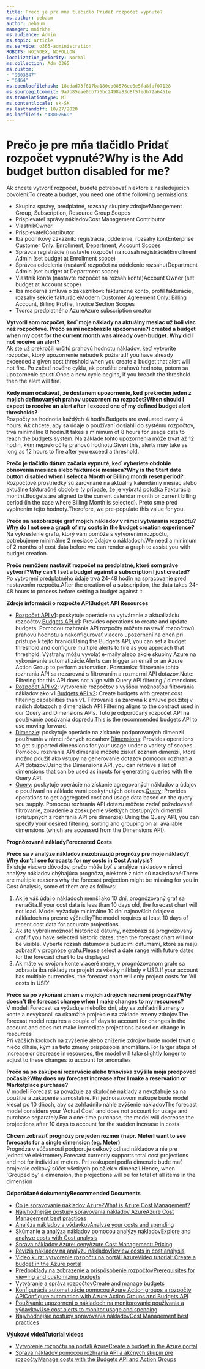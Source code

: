 ```yaml
---
title: Prečo je pre mňa tlačidlo Pridať rozpočet vypnuté?
ms.author: pebaum
author: pebaum
manager: mnirkhe
ms.audience: Admin
ms.topic: article
ms.service: o365-administration
ROBOTS: NOINDEX, NOFOLLOW
localization_priority: Normal
ms.collection: Adm_O365
ms.custom:
- "9003547"
- "6464"
ms.openlocfilehash: 18edad73f617ba180cb08576ee6e5fa8faf07128
ms.sourcegitcommit: 9a7b85eae0bb775bc2498a83d8f5fedb72a6451e
ms.translationtype: MT
ms.contentlocale: sk-SK
ms.lasthandoff: 10/27/2020
ms.locfileid: "48807669"
---
```

# <a name="why-is-the-add-budget-button-disabled-for-me"></a><span data-ttu-id="caa47-102">Prečo je pre mňa tlačidlo Pridať rozpočet vypnuté?</span><span class="sxs-lookup"><span data-stu-id="caa47-102">Why is the Add budget button disabled for me?</span></span>

<span data-ttu-id="caa47-103">Ak chcete vytvoriť rozpočet, budete potrebovať niektoré z nasledujúcich povolení:</span><span class="sxs-lookup"><span data-stu-id="caa47-103">To create a budget, you need one of the following permissions:</span></span>

- <span data-ttu-id="caa47-104">Skupina správy, predplatné, rozsahy skupiny zdrojov</span><span class="sxs-lookup"><span data-stu-id="caa47-104">Management Group, Subscription, Resource Group Scopes</span></span>
- <span data-ttu-id="caa47-105">Prispievateľ správy nákladov</span><span class="sxs-lookup"><span data-stu-id="caa47-105">Cost Management Contributor</span></span>
- <span data-ttu-id="caa47-106">Vlastník</span><span class="sxs-lookup"><span data-stu-id="caa47-106">Owner</span></span>
- <span data-ttu-id="caa47-107">Prispievateľ</span><span class="sxs-lookup"><span data-stu-id="caa47-107">Contributor</span></span>
- <span data-ttu-id="caa47-108">Iba podnikový zákazník: registrácia, oddelenie, rozsahy kont</span><span class="sxs-lookup"><span data-stu-id="caa47-108">Enterprise Customer Only: Enrollment, Department, Account Scopes</span></span>
- <span data-ttu-id="caa47-109">Správca registrácie (nastavte rozpočet na rozsah registrácie)</span><span class="sxs-lookup"><span data-stu-id="caa47-109">Enrollment Admin (set budget at Enrollment scope)</span></span>
- <span data-ttu-id="caa47-110">Správca oddelenia (nastaviť rozpočet na oddelenie rozsahu)</span><span class="sxs-lookup"><span data-stu-id="caa47-110">Department Admin (set budget at Department scope)</span></span>
- <span data-ttu-id="caa47-111">Vlastník konta (nastavte rozpočet na rozsah konta)</span><span class="sxs-lookup"><span data-stu-id="caa47-111">Account Owner (set budget at Account scope)</span></span>
- <span data-ttu-id="caa47-112">Iba moderná zmluva o zákazníkovi: fakturačné konto, profil fakturácie, rozsahy sekcie fakturácie</span><span class="sxs-lookup"><span data-stu-id="caa47-112">Modern Customer Agreement Only: Billing Account, Billing Profile, Invoice Section Scopes</span></span>
- <span data-ttu-id="caa47-113">Tvorca predplatného Azure</span><span class="sxs-lookup"><span data-stu-id="caa47-113">Azure subscription creator</span></span>

<span data-ttu-id="caa47-114">**Vytvoril som rozpočet, keď moje náklady na aktuálny mesiac už boli viac než rozpočtové. Prečo sa mi nezobrazilo upozornenie?**</span><span class="sxs-lookup"><span data-stu-id="caa47-114">**I created a budget when my cost for the current month was already over-budget. Why did I not receive an alert?**</span></span>  
<span data-ttu-id="caa47-115">Ak ste už prekročili určitú prahovú hodnotu nákladov, keď vytvoríte rozpočet, ktorý upozornenie nebude k požiaru.</span><span class="sxs-lookup"><span data-stu-id="caa47-115">If you have already exceeded a given cost threshold when you create a budget that alert will not fire.</span></span> <span data-ttu-id="caa47-116">Po začatí nového cyklu, ak porušíte prahovú hodnotu, potom sa upozornenie spustí.</span><span class="sxs-lookup"><span data-stu-id="caa47-116">Once a new cycle begins, if you breach the threshold then the alert will fire.</span></span>

<span data-ttu-id="caa47-117">**Kedy mám očakávať, že dostanem upozornenie, keď prekročím jeden z mojich definovaných prahov upozornení na rozpočet?**</span><span class="sxs-lookup"><span data-stu-id="caa47-117">**When should I expect to receive an alert after I exceed one of my defined budget alert thresholds?**</span></span>  
<span data-ttu-id="caa47-118">Rozpočty sa hodnotia každých 4 hodín.</span><span class="sxs-lookup"><span data-stu-id="caa47-118">Budgets are evaluated every 4 hours.</span></span> <span data-ttu-id="caa47-119">Ak chcete, aby sa údaje o používaní dosiahli do systému rozpočtov, trvá minimálne 8 hodín.</span><span class="sxs-lookup"><span data-stu-id="caa47-119">It takes a minimum of 8 hours for usage data to reach the budgets system.</span></span> <span data-ttu-id="caa47-120">Na základe tohto upozornenia môže trvať až 12 hodín, kým neprekročíte prahovú hodnotu.</span><span class="sxs-lookup"><span data-stu-id="caa47-120">Given this, alerts may take as long as 12 hours to fire after you exceed a threshold.</span></span>

<span data-ttu-id="caa47-121">**Prečo je tlačidlo dátum začatia vypnuté, keď vyberiete obdobie obnovenia mesiaca alebo fakturácie mesiaca?**</span><span class="sxs-lookup"><span data-stu-id="caa47-121">**Why is the Start date button disabled when I select a Month or Billing month reset period?**</span></span>  
<span data-ttu-id="caa47-122">Rozpočtové prostriedky sú zarovnané na aktuálny kalendárny mesiac alebo aktuálne fakturačné obdobie (v prípade, že je vybratá položka Fakturácia month).</span><span class="sxs-lookup"><span data-stu-id="caa47-122">Budgets are aligned to the current calendar month or current billing period (in the case where Billing Month is selected).</span></span> <span data-ttu-id="caa47-123">Preto sme pred vyplnením tejto hodnoty.</span><span class="sxs-lookup"><span data-stu-id="caa47-123">Therefore, we pre-populate this value for you.</span></span>

<span data-ttu-id="caa47-124">**Prečo sa nezobrazuje graf mojich nákladov v rámci vytvárania rozpočtu?**</span><span class="sxs-lookup"><span data-stu-id="caa47-124">**Why do I not see a graph of my costs in the budget creation experience?**</span></span>  
<span data-ttu-id="caa47-125">Na vykreslenie grafu, ktorý vám pomôže s vytvorením rozpočtu, potrebujeme minimálne 2 mesiace údajov o nákladoch.</span><span class="sxs-lookup"><span data-stu-id="caa47-125">We need a minimum of 2 months of cost data before we can render a graph to assist you with budget creation.</span></span>

<span data-ttu-id="caa47-126">**Prečo nemôžem nastaviť rozpočet na predplatné, ktoré som práve vytvoril?**</span><span class="sxs-lookup"><span data-stu-id="caa47-126">**Why can't I set a budget against a subscription I just created?**</span></span>  
<span data-ttu-id="caa47-127">Po vytvorení predplatného údaje trvá 24-48 hodín na spracovanie pred nastavením rozpočtu.</span><span class="sxs-lookup"><span data-stu-id="caa47-127">After the creation of a subscription, the data takes 24-48 hours to process before setting a budget against it.</span></span>

<span data-ttu-id="caa47-128">**Zdroje informácií o rozpočte API**</span><span class="sxs-lookup"><span data-stu-id="caa47-128">**Budget API Resources**</span></span>

- <span data-ttu-id="caa47-129">[Rozpočet API v1](https://docs.microsoft.com/rest/api/consumption/budgets?WT.mc_id=Portal-Microsoft_Azure_Support): poskytuje operácie na vytváranie a aktualizáciu rozpočtov.</span><span class="sxs-lookup"><span data-stu-id="caa47-129">[Budgets API v1](https://docs.microsoft.com/rest/api/consumption/budgets?WT.mc_id=Portal-Microsoft_Azure_Support): Provides operations to create and update budgets.</span></span> <span data-ttu-id="caa47-130">Pomocou rozhrania API rozpočty môžete nastaviť rozpočtovú prahovú hodnotu a nakonfigurovať viacero upozornení na oheň pri prístupe k tejto hranici.</span><span class="sxs-lookup"><span data-stu-id="caa47-130">Using the Budgets API, you can set a budget threshold and configure multiple alerts to fire as you approach that threshold.</span></span> <span data-ttu-id="caa47-131">Výstrahy môžu vyvolať e-maily alebo akcie skupiny Azure na vykonávanie automatizácie.</span><span class="sxs-lookup"><span data-stu-id="caa47-131">Alerts can trigger an email or an Azure Action Group to perform automation.</span></span> <span data-ttu-id="caa47-132">Poznámka: filtrovanie tohto rozhrania API sa nezarovná s filtrovaním a rozmermi API dotazov.</span><span class="sxs-lookup"><span data-stu-id="caa47-132">Note: Filtering for this API does not align with Query API filtering / dimensions.</span></span>
- <span data-ttu-id="caa47-133">[Rozpočet API v2](https://github.com/Azure/azure-rest-api-specs/blob/master/specification/cost-management/resource-manager/Microsoft.CostManagement/preview/2019-04-01-preview/examples/CreateOrUpdateBudget.json): vytvorenie rozpočtov s vyššou možnosťou filtrovania nákladov ako v1.</span><span class="sxs-lookup"><span data-stu-id="caa47-133">[Budgets API v2](https://github.com/Azure/azure-rest-api-specs/blob/master/specification/cost-management/resource-manager/Microsoft.CostManagement/preview/2019-04-01-preview/examples/CreateOrUpdateBudget.json): Create budgets with greater cost filtering capabilities than v1.</span></span> <span data-ttu-id="caa47-134">Filtrovanie sa zarovná k zmluve použitej v našich dotazoch a dimenziách API.</span><span class="sxs-lookup"><span data-stu-id="caa47-134">Filtering aligns to the contract used in our Query and Dimensions APIs.</span></span> <span data-ttu-id="caa47-135">Toto je odporúčaný rozpočet API na používanie posúvania dopredu.</span><span class="sxs-lookup"><span data-stu-id="caa47-135">This is the recommended budgets API to use moving forward.</span></span>
- <span data-ttu-id="caa47-136">[Dimenzie](https://docs.microsoft.com/rest/api/cost-management/dimensions?WT.mc_id=Portal-Microsoft_Azure_Support): poskytuje operácie na získanie podporovaných dimenzií používania v rámci rôznych rozsahov.</span><span class="sxs-lookup"><span data-stu-id="caa47-136">[Dimensions](https://docs.microsoft.com/rest/api/cost-management/dimensions?WT.mc_id=Portal-Microsoft_Azure_Support): Provides operations to get supported dimensions for your usage under a variety of scopes.</span></span> <span data-ttu-id="caa47-137">Pomocou rozhrania API dimenzie môžete získať zoznam dimenzií, ktoré možno použiť ako vstupy na generovanie dotazov pomocou rozhrania API dotazov.</span><span class="sxs-lookup"><span data-stu-id="caa47-137">Using the Dimensions API, you can retrieve a list of dimensions that can be used as inputs for generating queries with the Query API.</span></span>
- <span data-ttu-id="caa47-138">[Query](https://docs.microsoft.com/rest/api/cost-management/query?WT.mc_id=Portal-Microsoft_Azure_Support): poskytuje operácie na získanie agregovaných nákladov a údajov o používaní na základe vami poskytnutých dotazov.</span><span class="sxs-lookup"><span data-stu-id="caa47-138">[Query](https://docs.microsoft.com/rest/api/cost-management/query?WT.mc_id=Portal-Microsoft_Azure_Support): Provides operations to get aggregated cost and usage data based on the query you supply.</span></span> <span data-ttu-id="caa47-139">Pomocou rozhrania API dotazu môžete zadať požadované filtrovanie, zoradenie a zoskupenie všetkých dostupných dimenzií (prístupných z rozhrania API pre dimenzie).</span><span class="sxs-lookup"><span data-stu-id="caa47-139">Using the Query API, you can specify your desired filtering, sorting and grouping on all available dimensions (which are accessed from the Dimensions API).</span></span>

<span data-ttu-id="caa47-140">**Prognózované náklady**</span><span class="sxs-lookup"><span data-stu-id="caa47-140">**Forecasted Costs**</span></span>

<span data-ttu-id="caa47-141">**Prečo sa v analýze nákladov nezobrazujú prognózy pre moje náklady?**</span><span class="sxs-lookup"><span data-stu-id="caa47-141">**Why don’t I see forecasts for my costs in Cost Analysis?**</span></span>  
<span data-ttu-id="caa47-142">Existuje viacero dôvodov, prečo môže byť v analýze nákladov v rámci analýzy nákladov chýbajúca prognóza, niektoré z nich sú nasledovné:</span><span class="sxs-lookup"><span data-stu-id="caa47-142">There are multiple reasons why the forecast projection might be missing for you in Cost Analysis, some of them are as follows:</span></span>

1. <span data-ttu-id="caa47-143">Ak je váš údaj o nákladoch menší ako 10 dní, prognózovaný graf sa nenačíta.</span><span class="sxs-lookup"><span data-stu-id="caa47-143">If your cost data is less than 10 days old, the forecast chart will not load.</span></span> <span data-ttu-id="caa47-144">Model vyžaduje minimálne 10 dní najnovších údajov o nákladoch na presné výčnelky</span><span class="sxs-lookup"><span data-stu-id="caa47-144">The model requires at least 10 days of recent cost data for accurate projections</span></span>
2. <span data-ttu-id="caa47-145">Ak ste vybrali možnosť historické dátumy, nezobrazí sa prognózovaný graf.</span><span class="sxs-lookup"><span data-stu-id="caa47-145">If you have selected historic dates, then the forecast chart will not be visible.</span></span> <span data-ttu-id="caa47-146">Vyberte rozsah dátumov s budúcimi dátumami, ktoré sa majú zobraziť v prognóze grafu.</span><span class="sxs-lookup"><span data-stu-id="caa47-146">Please select a date range with future dates for the forecast chart to be displayed</span></span>
3. <span data-ttu-id="caa47-147">Ak máte vo svojom konte viaceré meny, v prognózovanom grafe sa zobrazia iba náklady na projekt za všetky náklady v USD.</span><span class="sxs-lookup"><span data-stu-id="caa47-147">If your account has multiple currencies, the forecast chart will only project costs for 'All costs in USD'</span></span>

<span data-ttu-id="caa47-148">**Prečo sa po vykonaní zmien v mojich zdrojoch nezmení prognóza?**</span><span class="sxs-lookup"><span data-stu-id="caa47-148">**Why doesn’t the forecast change when I make changes to my resources?**</span></span>  
<span data-ttu-id="caa47-149">V modeli Forecast sa vyžaduje niekoľko dní, aby sa zohľadnili zmeny v konte a nevykonali sa okamžité projekcie na základe zmeny zdrojov.</span><span class="sxs-lookup"><span data-stu-id="caa47-149">The forecast model requires a couple of days to account for changes in the account and does not make immediate projections based on change in resources</span></span>  
<span data-ttu-id="caa47-150">Pri väčších krokoch na zvýšenie alebo zníženie zdrojov bude model trvať o niečo dlhšie, kým sa tieto zmeny prispôsobia anomáliám.</span><span class="sxs-lookup"><span data-stu-id="caa47-150">For larger steps of increase or decrease in resources, the model will take slightly longer to adjust to these changes to account for anomalies</span></span>

<span data-ttu-id="caa47-151">**Prečo sa po zakúpení rezervácie alebo trhoviska zvýšila moja predpoveď počasia?**</span><span class="sxs-lookup"><span data-stu-id="caa47-151">**Why does my forecast increase after I make a reservation or Marketplace purchase?**</span></span>  
<span data-ttu-id="caa47-152">V modeli Forecast sa považuje za skutočné náklady a nevzťahuje sa na použitie a zakúpenie samostatne. Pri jednorazovom nákupe bude model klesať po 10 dňoch, aby sa zohľadnilo náhle zvýšenie nákladov</span><span class="sxs-lookup"><span data-stu-id="caa47-152">The forecast model considers your 'Actual Cost' and does not account for usage and purchase separately.For a one-time purchase, the model will decrease the projections after 10 days to account for the sudden increase in costs</span></span>

<span data-ttu-id="caa47-153">**Chcem zobraziť prognózy pre jeden rozmer (napr. Meter**</span><span class="sxs-lookup"><span data-stu-id="caa47-153">**I want to see forecasts for a single dimension (eg. Meter)**</span></span>  
<span data-ttu-id="caa47-154">Prognóza v súčasnosti podporuje celkový odhad nákladov a nie pre jednotlivé elektromery.</span><span class="sxs-lookup"><span data-stu-id="caa47-154">Forecast currently supports total cost projections and not for individual meters.</span></span> <span data-ttu-id="caa47-155">Pri zoskupení podľa dimenzie bude mať projekcie celkový súčet všetkých položiek v dimenzii.</span><span class="sxs-lookup"><span data-stu-id="caa47-155">Hence, when 'Grouped by' a dimension, the projections will be for total of all items in the dimension</span></span>

<span data-ttu-id="caa47-156">**Odporúčané dokumenty**</span><span class="sxs-lookup"><span data-stu-id="caa47-156">**Recommended Documents**</span></span>

- [<span data-ttu-id="caa47-157">Čo je spravovanie nákladov Azure?</span><span class="sxs-lookup"><span data-stu-id="caa47-157">What is Azure Cost Management?</span></span>](https://docs.microsoft.com/azure/cost-management/overview-cost-mgt?WT.mc_id=Portal-Microsoft_Azure_Support)
- [<span data-ttu-id="caa47-158">Najvhodnejšie postupy spravovania nákladov Azure</span><span class="sxs-lookup"><span data-stu-id="caa47-158">Azure Cost Management best practices</span></span>](https://docs.microsoft.com/azure/cost-management/cost-mgt-best-practices?WT.mc_id=Portal-Microsoft_Azure_Support)
- [<span data-ttu-id="caa47-159">Analýza nákladov a výdavkov</span><span class="sxs-lookup"><span data-stu-id="caa47-159">Analyze your costs and spending</span></span>](https://docs.microsoft.com/azure/cost-management/quick-acm-cost-analysis?WT.mc_id=Portal-Microsoft_Azure_Support)
- [<span data-ttu-id="caa47-160">Skúmanie a analýza nákladov pomocou analýzy nákladov</span><span class="sxs-lookup"><span data-stu-id="caa47-160">Explore and analyze costs with Cost analysis</span></span>](https://docs.microsoft.com/azure/cost-management/quick-acm-cost-analysis?WT.mc_id=Portal-Microsoft_Azure_Support)
- [<span data-ttu-id="caa47-161">Správa nákladov Azure: ceny</span><span class="sxs-lookup"><span data-stu-id="caa47-161">Azure Cost Management: Pricing</span></span>](https://azure.microsoft.com/services/cost-management/#pricing)
- [<span data-ttu-id="caa47-162">Revízia nákladov na analýzu nákladov</span><span class="sxs-lookup"><span data-stu-id="caa47-162">Review costs in cost analysis</span></span>](https://docs.microsoft.com/azure/cost-management-billing/costs/quick-acm-cost-analysis?WT.mc_id=Portal-Microsoft_Azure_Support#review-costs-in-cost-analysis)
- [<span data-ttu-id="caa47-163">Video kurz: vytvorenie rozpočtu na portáli Azure</span><span class="sxs-lookup"><span data-stu-id="caa47-163">Video tutorial: Create a budget in the Azure portal</span></span>](https://www.youtube.com/watch?v=ExIVG_Gr45A&t=4s)
- [<span data-ttu-id="caa47-164">Predpoklady na zobrazenie a prispôsobenie rozpočtov</span><span class="sxs-lookup"><span data-stu-id="caa47-164">Prerequisites for viewing and customizing budgets</span></span>](https://docs.microsoft.com/azure/cost-management-billing/costs/tutorial-acm-create-budgets?WT.mc_id=Portal-Microsoft_Azure_Support#prerequisites)
- [<span data-ttu-id="caa47-165">Vytváranie a správa rozpočtov</span><span class="sxs-lookup"><span data-stu-id="caa47-165">Create and manage budgets</span></span>](https://docs.microsoft.com/azure/cost-management-billing/costs/tutorial-acm-create-budgets?WT.mc_id=Portal-Microsoft_Azure_Support#create-a-budget-in-the-azure-portal)
- [<span data-ttu-id="caa47-166">Konfigurácia automatizácie pomocou Azure Action groups a rozpočty API</span><span class="sxs-lookup"><span data-stu-id="caa47-166">Configure automation with Azure Action Groups and Budgets API</span></span>](https://docs.microsoft.com/azure/cost-management/tutorial-acm-create-budgets?WT.mc_id=Portal-Microsoft_Azure_Support#trigger-an-action-group)
- [<span data-ttu-id="caa47-167">Používanie upozornení o nákladoch na monitorovanie používania a výdavkov</span><span class="sxs-lookup"><span data-stu-id="caa47-167">Use cost alerts to monitor usage and spending</span></span>](https://docs.microsoft.com/azure/cost-management/cost-mgt-alerts-monitor-usage-spending?WT.mc_id=Portal-Microsoft_Azure_Support)
- [<span data-ttu-id="caa47-168">Najvhodnejšie postupy spravovania nákladov</span><span class="sxs-lookup"><span data-stu-id="caa47-168">Cost Management best practices</span></span>](https://docs.microsoft.com/azure/cost-management/cost-mgt-best-practices?WT.mc_id=Portal-Microsoft_Azure_Support)  

<span data-ttu-id="caa47-169">**Výukové videá**</span><span class="sxs-lookup"><span data-stu-id="caa47-169">**Tutorial videos**</span></span>

- [<span data-ttu-id="caa47-170">Vytvorenie rozpočtu na portáli Azure</span><span class="sxs-lookup"><span data-stu-id="caa47-170">Create a budget in the Azure portal</span></span>](https://go.microsoft.com/fwlink/?linkid=2146761)
- [<span data-ttu-id="caa47-171">Správa nákladov pomocou rozhrania API a akčných skupín pre rozpočty</span><span class="sxs-lookup"><span data-stu-id="caa47-171">Manage costs with the Budgets API and Action Groups</span></span>](https://go.microsoft.com/fwlink/?linkid=2147038)